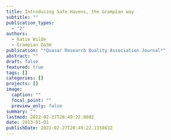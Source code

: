 ```yaml
---
title: Introducing Safe Havens, the Grampian way
subtitle: ""
publication_types:
  - "2"
authors:
  - Katie Wilde
  - Grampian DaSH
publication: "*Quasar Research Quality Association Journal*"
abstract: ""
draft: false
featured: true
tags: []
categories: []
projects: []
image:
  caption: ""
  focal_point: ""
  preview_only: false
summary: ""
lastmod: 2022-02-27T20:49:22.000Z
date: 2013-01-01
publishDate: 2022-02-27T20:49:22.115863Z
---
```

